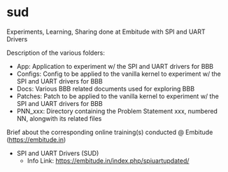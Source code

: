 # sud
Experiments, Learning, Sharing done at Embitude with SPI and UART Drivers 

Description of the various folders:

+ App: Application to experiment w/ the SPI and UART drivers for BBB
+ Configs: Config to be applied to the vanilla kernel to experiment w/ the SPI and UART drivers for BBB
+ Docs: Various BBB related documents used for exploring BBB
+ Patches: Patch to be applied to the vanilla kernel to experiment w/ the SPI and UART drivers for BBB
+ PNN_xxx: Directory containing the Problem Statement xxx, numbered NN, alongwith its related files

Brief about the corresponding online training(s) conducted @ Embitude (https://embitude.in)

+ SPI and UART Drivers (SUD)
	- Info Link: https://embitude.in/index.php/spiuartupdated/
